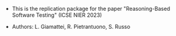 - This is the replication package for the paper "Reasoning-Based Software Testing" (ICSE NIER 2023)

- Authors: L. Giamattei, R. Pietrantuono, S. Russo